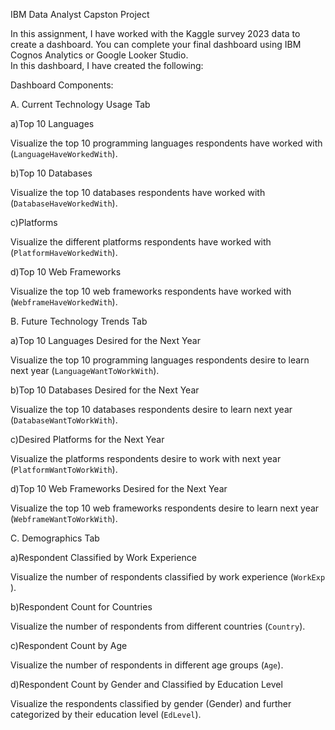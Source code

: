 IBM Data Analyst Capston Project

In this assignment, I have worked with the Kaggle survey 2023 data to create a dashboard. You can complete your final dashboard using IBM Cognos Analytics or Google Looker Studio.  
In this dashboard, I have created the following:

Dashboard Components:

A. Current Technology Usage Tab

a)Top 10 Languages

Visualize the top 10 programming languages respondents have worked with (`LanguageHaveWorkedWith`).

b)Top 10 Databases

Visualize the top 10 databases respondents have worked with (`DatabaseHaveWorkedWith`).

c)Platforms

Visualize the different platforms respondents have worked with (`PlatformHaveWorkedWith`).

d)Top 10 Web Frameworks

Visualize the top 10 web frameworks respondents have worked with (`WebframeHaveWorkedWith`).

B. Future Technology Trends Tab

a)Top 10 Languages Desired for the Next Year

Visualize the top 10 programming languages respondents desire to learn next year (`LanguageWantToWorkWith`).

b)Top 10 Databases Desired for the Next Year

Visualize the top 10 databases respondents desire to learn next year (`DatabaseWantToWorkWith`).

c)Desired Platforms for the Next Year

Visualize the platforms respondents desire to work with next year (`PlatformWantToWorkWith`).

d)Top 10 Web Frameworks Desired for the Next Year

Visualize the top 10 web frameworks respondents desire to learn next year (`WebframeWantToWorkWith`).

C. Demographics Tab

a)Respondent Classified by  Work Experience  

Visualize the number of respondents classified by work experience (` WorkExp  `).

b)Respondent Count for Countries

Visualize the number of respondents from different countries (`Country`).

c)Respondent Count by Age

Visualize the number of respondents in different age groups (`Age`).

d)Respondent Count by Gender and Classified by Education Level

Visualize the respondents classified by gender (Gender) and further categorized by their education level (`EdLevel`).
